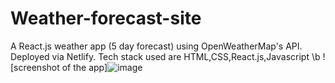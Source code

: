 # Weather-forecast-site
A React.js weather app (5 day forecast) using OpenWeatherMap's API. Deployed via Netlify.
Tech stack used are HTML,CSS,React.js,Javascript
\b
![screenshot of the app]![image](https://github.com/Sonali2558/Weather-forecast-site/assets/83879227/0a18ed2d-5263-499f-9022-90a3bb1620ab)

